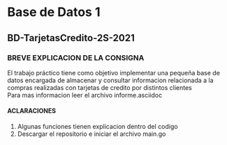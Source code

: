 # Base de Datos 1

## BD-TarjetasCredito-2S-2021

### BREVE EXPLICACION DE LA CONSIGNA
El trabajo práctico tiene como objetivo implementar una pequeña base de datos encargada 
de almacenar y consultar informacion relacionada a la compras realizadas con tarjetas de 
credito por distintos clientes\
Para mas informacion leer el archivo informe.asciidoc

#### ACLARACIONES

1) Algunas funciones tienen explicacion dentro del codigo
2) Descargar el repositorio e iniciar el archivo main.go
